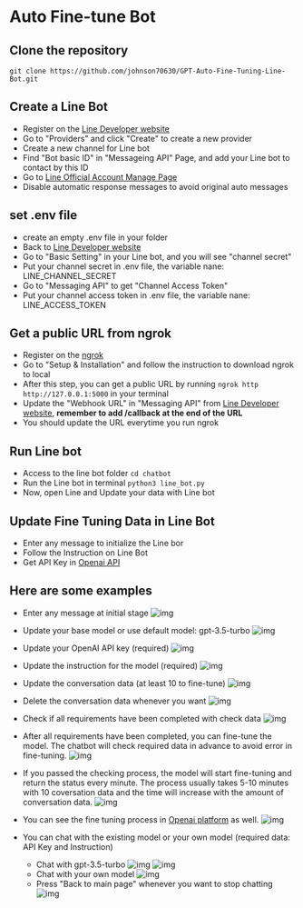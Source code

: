 # Auto Fine-tune Bot

## Clone the repository
`
git clone https://github.com/johnson70630/GPT-Auto-Fine-Tuning-Line-Bot.git
`

## Create a Line Bot 
- Register on the [Line Developer website](https://developers.line.biz/zh-hant/)
- Go to "Providers" and click "Create" to create a new provider
- Create a new channel for Line bot
- Find "Bot basic ID" in "Messageing API" Page, and add your Line bot to contact by this ID
- Go to [Line Official Account Manage Page](https://tw.linebiz.com/login/)
- Disable automatic response messages to avoid original auto messages

## set .env file
- create an empty .env file in your folder
- Back to [Line Developer website](https://developers.line.biz/zh-hant/)
- Go to "Basic Setting" in your Line bot, and you will see "channel secret"
- Put your channel secret in .env file, the variable nane: LINE_CHANNEL_SECRET 
- Go to "Messaging API" to get "Channel Access Token"
- Put your channel access token in .env file, the variable nane: LINE_ACCESS_TOKEN

## Get a public URL from ngrok
- Register on the [ngrok](https://ngrok.com/)
- Go to "Setup & Installation" and follow the instruction to download ngrok to local
- After this step, you can get a public URL by running 
`
ngrok http http://127.0.0.1:5000
`
in your terminal
- Update the "Webhook URL" in "Messaging API" from
[Line Developer website](https://developers.line.biz/zh-hant/), **remember to add /callback at the end of the URL**
- You should update the URL everytime you run ngrok

## Run Line bot
- Access to the line bot folder `cd chatbot`
- Run the Line bot in terminal
`
python3 line_bot.py
`
- Now, open Line and Update your data with Line bot

## Update Fine Tuning Data in Line Bot
- Enter any message to initialize the Line bor
- Follow the Instruction on Line Bot
- Get API Key in [Openai API](https://platform.openai.com/api-keys)

## Here are some examples

- Enter any message at initial stage
![img](/img/chat1.png)

- Update your base model or use default model: gpt-3.5-turbo 
![img](/img/chat2.png)

- Update your OpenAI API key (required)
![img](/img/chat3.png)

- Update the instruction for the model (required)
![img](/img/chat4.png)

- Update the conversation data (at least 10 to fine-tune)
![img](/img/chat5.png)

- Delete the conversation data whenever you want
![img](/img/chat6.png)

- Check if all requirements have been completed with check data
![img](/img/chat7.png)

- After all requirements have been completed, you can fine-tune the model. 
The chatbot will check required data in advance to avoid error in fine-tuning.
![img](/img/chat8.png)

- If you passed the checking process, the model will start fine-tuning and return the status every minute.
The process usually takes 5-10 minutes with 10 coversation data and the time will increase with the amount of conversation data.
![img](/img/chat9.png)

- You can see the fine tuning process in [Openai platform](https://platform.openai.com/finetune/ftjob-wgRJDRzLhFy0jg3z1xopUBot?filter=all) as well.
![img](/img/openai.png)

- You can chat with the existing model or your own model (required data: API Key and Instruction)
  - Chat with gpt-3.5-turbo
    ![img](/img/chat10.png)
    ![img](/img/chat11.png)
  - Chat with your own model
    ![img](/img/chat12.png)
  - Press "Back to main page" whenever you want to stop chatting
    ![img](/img/chat13.png)